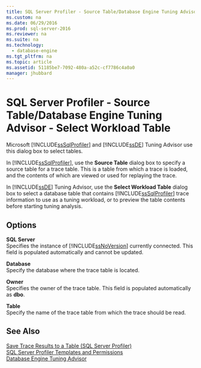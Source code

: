 ```yaml
---
title: SQL Server Profiler - Source Table/Database Engine Tuning Advisor - Select Workload Table
ms.custom: na
ms.date: 06/29/2016
ms.prod: sql-server-2016
ms.reviewer: na
ms.suite: na
ms.technology: 
  - database-engine
ms.tgt_pltfrm: na
ms.topic: article
ms.assetid: 51185be7-7092-480a-a52c-cf7786c4a0a0
manager: jhubbard
---
```

# SQL Server Profiler - Source Table/Database Engine Tuning Advisor - Select Workload Table
  Microsoft [!INCLUDE[ssSqlProfiler](../../Topics/TopicNameContainA/includes/ssSqlProfiler_md.md)] and [!INCLUDE[ssDE](../../Topics/TopicNameContainA/includes/ssDE_md.md)] Tuning Advisor use this dialog box to select tables.  
  
 In [!INCLUDE[ssSqlProfiler](../../Topics/TopicNameContainA/includes/ssSqlProfiler_md.md)], use the **Source Table** dialog box to specify a source table for a trace table. This is a table from which a trace is loaded, and the contents of which are viewed or used for replaying the trace.  
  
 In [!INCLUDE[ssDE](../../Topics/TopicNameContainA/includes/ssDE_md.md)] Tuning Advisor, use the **Select Workload Table** dialog box to select a database table that contains [!INCLUDE[ssSqlProfiler](../../Topics/TopicNameContainA/includes/ssSqlProfiler_md.md)] trace information to use as a tuning workload, or to preview the table contents before starting tuning analysis.  
  
## Options  
 **SQL Server**  
 Specifies the instance of [!INCLUDE[ssNoVersion](../../Topics/TopicNameContainA/includes/ssNoVersion_md.md)] currently connected. This field is populated automatically and cannot be updated.  
  
 **Database**  
 Specify the database where the trace table is located.  
  
 **Owner**  
 Specifies the owner of the trace table. This field is populated automatically as **dbo**.  
  
 **Table**  
 Specify the name of the trace table from which the trace should be read.  
  
## See Also  
 [Save Trace Results to a Table &#40;SQL Server Profiler&#41;](../../Topics/TopicNameContainA/Save-Trace-Results-to-a-Table--SQL-Server-Profiler-.md)   
 [SQL Server Profiler Templates and Permissions](../../Topics/TopicNameNotContainA/SQL-Server-Profiler-Templates-and-Permissions.md)   
 [Database Engine Tuning Advisor](../../Topics/TopicNameNotContainA/Database-Engine-Tuning-Advisor.md)  
  
  